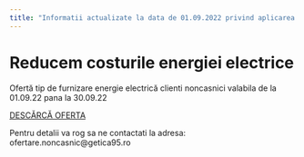 ```yaml
---
title: "Informatii actualizate la data de 01.09.2022 privind aplicarea schemei de compensare/plafonare pentru consumul de energie electrica si gaze naturale"
---
```


# Reducem costurile energiei electrice

Ofertă tip de furnizare energie electrică clienti noncasnici valabila de la 01.09.22 pana la 30.09.22

[DESCĂRCĂ OFERTA](./homepage/notificari/Anexa-4-1.pdf)

<p class="email">
Pentru detalii va rog sa ne contactati la adresa: ofertare.noncasnic@getica95.ro
</p>
